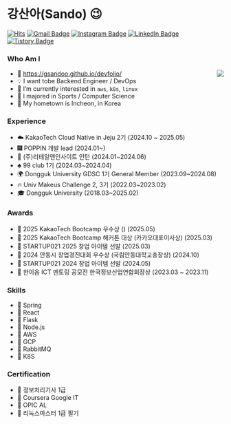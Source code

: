 # 강산아(Sando) 😉
[![Hits](https://hits.seeyoufarm.com/api/count/incr/badge.svg?url=https%3A%2F%2Fgithub.com%2Fgsandoo&count_bg=%23EB8B10&title_bg=%23684327&icon=&icon_color=%23E7E7E7&title=VISIT&edge_flat=false)](https://github.com/gsandoo) 
[![Gmail Badge](https://img.shields.io/badge/Gmail-D14836?style=flat&logo=Gmail&logoColor=white)](mailto:dev.gsandoo@gmail.com) 
[![Instagram Badge](https://img.shields.io/badge/Instagram-9c38d1?style=flat&logo=Instagram&logoColor=white)](https://www.instagram.com/sando.dev) 
[![LinkedIn Badge](https://img.shields.io/badge/LinkedIn-0a66c2?style=flat&logo=LinkedIn&logoColor=white)](https://www.https:/linkedin.com/in/%EC%82%B0%EC%95%84-%EB%8F%99%EA%B5%AD%EB%8C%80-%EA%B0%95-373476291/) 
[![Tistory Badge](https://img.shields.io/badge/Tech%20Blog-555263?style=flat&logoColor=white)](https://rogersddt.tistory.com/)

  
 ### Who Am I

<img align='right' src="http://mazassumnida.wtf/api/v2/generate_badge?boj=gsandoo">

- 🧑 https://gsandoo.github.io/devfolio/
- 💡 I want tobe Backend Engineer / DevOps
- 🌱 I’m currently interested in `aws`, `k8s`, `linux`
- 🥇 I majored in Sports / Computer Science
- 🚅 My hometown is Incheon, in Korea



 ### Experience

- ☁️  KakaoTech Cloud Native in Jeju 2기 (2024.10 ~ 2025.05)
- 🎆 POPPIN 개발 lead (2024.01~)
- 🏢 (주)리테일앤인사이트 인턴 (2024.01~2024.06)
- :clubs: 99 club 1기 (2024.03~2024.04)
- 🌍 Dongguk University GDSC 1기 General Member (2023.09~2024.08)
- 🔥 Univ Makeus Challenge 2, 3기 (2022.03~2023.02)
- 🎓 Dongguk University (2018.03~2025.02)

### Awards
- 🥇 2025 KakaoTech Bootcamp 우수상 () (2025.05)
- 🥇 2025 KakaoTech Bootcamp 해커톤 대상 (카카오대표이사상) (2025.03)
- 🥇 STARTUP021 2025 창업 아이템 선발 (2025.03)
- 🥇 2024 안동시 창업경진대회 우수상 (국림안동대학교총장상) (2024.10)
- 🥇 STARTUP021 2024 창업 아이템 선발 (2024.05)
- 🏅 한이음 ICT 멘토링 공모전 한국정보산업연합회장상 (2023.03 ~ 2023.11)
  
 ### Skills

- :wrench: Spring
- :wrench: React
- :wrench: Flask
- :wrench: Node.js
- :wrench: AWS
- :wrench: GCP
- :wrench: RabbitMQ
- :wrench: K8S

 ### Certification

- 📜 정보처리기사 1급 
- 📜 Coursera Google IT
- 📜 OPIC AL
- 📜 리눅스마스터 1급 필기


